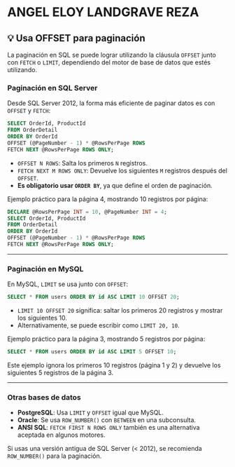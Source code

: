 # ANGEL ELOY LANDGRAVE REZA

## 💡 Usa OFFSET para paginación

La paginación en SQL se puede lograr utilizando la cláusula `OFFSET` junto con `FETCH` o `LIMIT`, dependiendo del motor de base de datos que estés utilizando.

### **Paginación en SQL Server**
Desde SQL Server 2012, la forma más eficiente de paginar datos es con `OFFSET` y `FETCH`:

```sql
SELECT OrderId, ProductId
FROM OrderDetail
ORDER BY OrderId
OFFSET (@PageNumber - 1) * @RowsPerPage ROWS
FETCH NEXT @RowsPerPage ROWS ONLY;
```

- `OFFSET N ROWS`: Salta los primeros `N` registros.
- `FETCH NEXT M ROWS ONLY`: Devuelve los siguientes `M` registros después del `OFFSET`.
- **Es obligatorio usar `ORDER BY`**, ya que define el orden de paginación.

Ejemplo práctico para la página 4, mostrando 10 registros por página:

```sql
DECLARE @RowsPerPage INT = 10, @PageNumber INT = 4;
SELECT OrderId, ProductId
FROM OrderDetail
ORDER BY OrderId
OFFSET (@PageNumber - 1) * @RowsPerPage ROWS
FETCH NEXT @RowsPerPage ROWS ONLY;
```

---

### **Paginación en MySQL**
En MySQL, `LIMIT` se usa junto con `OFFSET`:

```sql
SELECT * FROM users ORDER BY id ASC LIMIT 10 OFFSET 20;
```

- `LIMIT 10 OFFSET 20` significa: saltar los primeros 20 registros y mostrar los siguientes 10.
- Alternativamente, se puede escribir como `LIMIT 20, 10`.

Ejemplo práctico para la página 3, mostrando 5 registros por página:

```sql
SELECT * FROM users ORDER BY id ASC LIMIT 5 OFFSET 10;
```

Este ejemplo ignora los primeros 10 registros (página 1 y 2) y devuelve los siguientes 5 registros de la página 3.

---

### **Otras bases de datos**
- **PostgreSQL**: Usa `LIMIT` y `OFFSET` igual que MySQL.
- **Oracle**: Se usa `ROW_NUMBER()` con `BETWEEN` en una subconsulta.
- **ANSI SQL**: `FETCH FIRST N ROWS ONLY` también es una alternativa aceptada en algunos motores.

Si usas una versión antigua de SQL Server (< 2012), se recomienda `ROW_NUMBER()` para la paginación.
